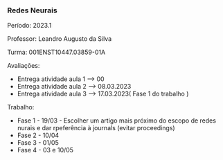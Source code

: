 ### Redes Neurais

Período: 2023.1

Professor: Leandro Augusto da Silva

Turma: 001ENST10447.03859-01A

Avaliações:
  - Entrega atividade aula 1 --> 00
  - Entrega atividade aula 2 --> 08.03.2023
  - Entrega atividade aula 3 --> 17.03.2023( Fase 1 do trabalho )

Trabalho:
  - Fase 1 - 19/03 - Escolher um artigo mais próximo do escopo de redes nurais e dar rpeferência à journals (evitar proceedings)
  - Fase 2 - 10/04
  - Fase 3 - 01/05
  - Fase 4 - 03 e 10/05
